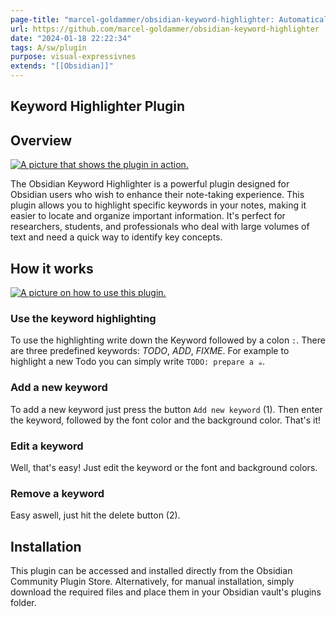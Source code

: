 ```yaml
---
page-title: "marcel-goldammer/obsidian-keyword-highlighter: Automatically highlight specified keywords within your Obsidian notes for enhanced visibility and quick reference."
url: https://github.com/marcel-goldammer/obsidian-keyword-highlighter
date: "2024-01-18 22:22:34"
tags: A/sw/plugin
purpose: visual-expressivnes
extends: "[[Obsidian]]"
---
```


## Keyword Highlighter Plugin

## Overview

[![A picture that shows the plugin in action.](https://github.com/marcel-goldammer/obsidian-keyword-highlighter/raw/main/assets/overview.png)](https://github.com/marcel-goldammer/obsidian-keyword-highlighter/blob/main/assets/overview.png)

The Obsidian Keyword Highlighter is a powerful plugin designed for Obsidian users who wish to enhance their note-taking experience. This plugin allows you to highlight specific keywords in your notes, making it easier to locate and organize important information. It's perfect for researchers, students, and professionals who deal with large volumes of text and need a quick way to identify key concepts.

## How it works

[![A picture on how to use this plugin.](https://github.com/marcel-goldammer/obsidian-keyword-highlighter/raw/main/assets/usage.png)](https://github.com/marcel-goldammer/obsidian-keyword-highlighter/blob/main/assets/usage.png)

### Use the keyword highlighting

To use the highlighting write down the Keyword followed by a colon `:`. There are three predefined keywords: *TODO*, *ADD*, *FIXME*. For example to highlight a new Todo you can simply write `TODO: prepare a ☕`.

### Add a new keyword

To add a new keyword just press the button `Add new keyword` (1). Then enter the keyword, followed by the font color and the background color. That's it!

### Edit a keyword

Well, that's easy! Just edit the keyword or the font and background colors.

### Remove a keyword

Easy aswell, just hit the delete button (2).

## Installation

This plugin can be accessed and installed directly from the Obsidian Community Plugin Store. Alternatively, for manual installation, simply download the required files and place them in your Obsidian vault's plugins folder.